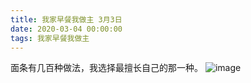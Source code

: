 ```yaml
---
title: 我家早餐我做主 3月3日
date: 2020-03-04 00:00:00
tags: 我家早餐我做主
---
```

面条有几百种做法，我选择最擅长自己的那一种。
![image](1.jpg)